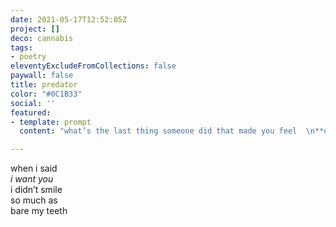 ```yaml
---
date: 2021-05-17T12:52:05Z
project: []
deco: cannabis
tags:
- poetry
eleventyExcludeFromCollections: false
paywall: false
title: predator
color: "#0C1B33"
social: ''
featured:
- template: prompt
  content: "what’s the last thing someone did that made you feel  \n**desired?**"

---
```

when i said  
_i want you_  
i didn’t smile  
so much as  
bare my teeth